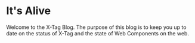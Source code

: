 # It's Alive

Welcome to the X-Tag Blog.  The purpose of this blog is to keep you up to date on the status of X-Tag and the state of Web Components on the web.